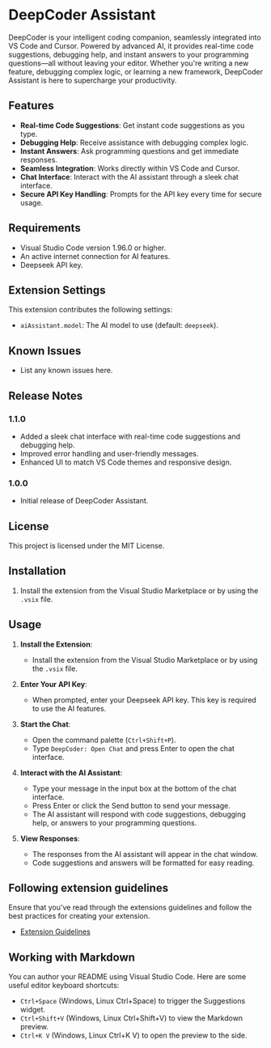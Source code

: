 # DeepCoder Assistant

DeepCoder is your intelligent coding companion, seamlessly integrated into VS Code and Cursor. Powered by advanced AI, it provides real-time code suggestions, debugging help, and instant answers to your programming questions—all without leaving your editor. Whether you're writing a new feature, debugging complex logic, or learning a new framework, DeepCoder Assistant is here to supercharge your productivity.

## Features

- **Real-time Code Suggestions**: Get instant code suggestions as you type.
- **Debugging Help**: Receive assistance with debugging complex logic.
- **Instant Answers**: Ask programming questions and get immediate responses.
- **Seamless Integration**: Works directly within VS Code and Cursor.
- **Chat Interface**: Interact with the AI assistant through a sleek chat interface.
- **Secure API Key Handling**: Prompts for the API key every time for secure usage.

## Requirements

- Visual Studio Code version 1.96.0 or higher.
- An active internet connection for AI features.
- Deepseek API key.

## Extension Settings

This extension contributes the following settings:

- `aiAssistant.model`: The AI model to use (default: `deepseek`).

## Known Issues

- List any known issues here.

## Release Notes

### 1.1.0

- Added a sleek chat interface with real-time code suggestions and debugging help.
- Improved error handling and user-friendly messages.
- Enhanced UI to match VS Code themes and responsive design.

### 1.0.0

- Initial release of DeepCoder Assistant.

## License

This project is licensed under the MIT License.

## Installation

1. Install the extension from the Visual Studio Marketplace or by using the `.vsix` file.

## Usage

1. **Install the Extension**:

   - Install the extension from the Visual Studio Marketplace or by using the `.vsix` file.

2. **Enter Your API Key**:

   - When prompted, enter your Deepseek API key. This key is required to use the AI features.

3. **Start the Chat**:

   - Open the command palette (`Ctrl+Shift+P`).
   - Type `DeepCoder: Open Chat` and press Enter to open the chat interface.

4. **Interact with the AI Assistant**:

   - Type your message in the input box at the bottom of the chat interface.
   - Press Enter or click the Send button to send your message.
   - The AI assistant will respond with code suggestions, debugging help, or answers to your programming questions.

5. **View Responses**:
   - The responses from the AI assistant will appear in the chat window.
   - Code suggestions and answers will be formatted for easy reading.

## Following extension guidelines

Ensure that you've read through the extensions guidelines and follow the best practices for creating your extension.

- [Extension Guidelines](https://code.visualstudio.com/api/references/extension-guidelines)

## Working with Markdown

You can author your README using Visual Studio Code. Here are some useful editor keyboard shortcuts:

- `Ctrl+Space` (Windows, Linux Ctrl+Space) to trigger the Suggestions widget.
- `Ctrl+Shift+V` (Windows, Linux Ctrl+Shift+V) to view the Markdown preview.
- `Ctrl+K V` (Windows, Linux Ctrl+K V) to open the preview to the side.

